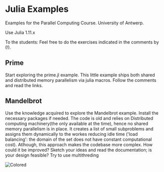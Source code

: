 # Julia Examples

Examples for the Parallel Computing Course.
University of Antwerp.

Use Julia 1.11.x

To the students: Feel free to do the exercises indicated in the comments by (!).

## Prime
Start exploring the prime.jl example. This little example ships both shared and distributed memory parallelism via julia macros.
Follow the comments and read the links.

## Mandelbrot
Use the knowledge acquired to explore the Mandelbrot example.
Install the necessary packages if needed.
The code is old and relies on Distributed computing machinery(the only available at the time), hence no shared memory parallelism is in place.
It creates a list of small subproblems and assigns them dynamically to the workes reducing idle time ('load balancing': the domain of the set does not have constant computational cost). Atlhough, this approach makes the codebase more complex.
How could it be improved? Sketch your ideas and read the documentation; is your design feasible?
Try to use multithreding 

![Colored](https://github.com/user-attachments/assets/c9de94ce-d44a-45a3-b1a1-3e7113cf3a70)
